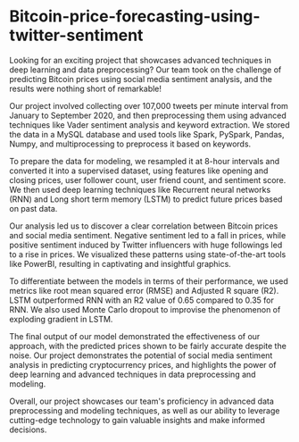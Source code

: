 # Bitcoin-price-forecasting-using-twitter-sentiment

Looking for an exciting project that showcases advanced techniques in deep learning and data preprocessing? Our team took on the challenge of predicting Bitcoin prices using social media sentiment analysis, and the results were nothing short of remarkable!

Our project involved collecting over 107,000 tweets per minute interval from January to September 2020, and then preprocessing them using advanced techniques like Vader sentiment analysis and keyword extraction. We stored the data in a MySQL database and used tools like Spark, PySpark, Pandas, Numpy, and multiprocessing to preprocess it based on keywords.

To prepare the data for modeling, we resampled it at 8-hour intervals and converted it into a supervised dataset, using features like opening and closing prices, user follower count, user friend count, and sentiment score. We then used deep learning techniques like Recurrent neural networks (RNN) and Long short term memory (LSTM) to predict future prices based on past data.

Our analysis led us to discover a clear correlation between Bitcoin prices and social media sentiment. Negative sentiment led to a fall in prices, while positive sentiment induced by Twitter influencers with huge followings led to a rise in prices. We visualized these patterns using state-of-the-art tools like PowerBI, resulting in captivating and insightful graphics.

To differentiate between the models in terms of their performance, we used metrics like root mean squared error (RMSE) and Adjusted R square (R2). LSTM outperformed RNN with an R2 value of 0.65 compared to 0.35 for RNN. We also used Monte Carlo dropout to improvise the phenomenon of exploding gradient in LSTM.

The final output of our model demonstrated the effectiveness of our approach, with the predicted prices shown to be fairly accurate despite the noise. Our project demonstrates the potential of social media sentiment analysis in predicting cryptocurrency prices, and highlights the power of deep learning and advanced techniques in data preprocessing and modeling.

Overall, our project showcases our team's proficiency in advanced data preprocessing and modeling techniques, as well as our ability to leverage cutting-edge technology to gain valuable insights and make informed decisions.
